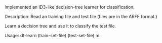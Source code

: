 Implemented an ID3-like decision-tree learner for classification.

Description:
Read an training file and test file (files are in the ARFF format.)

Learn a decision tree and use it to classify the test file.

Usage:  dt-learn (train-set-file) (test-set-file) m
